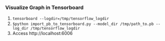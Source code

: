 ### Visualize Graph in Tensorboard

1. `tensorboard --logdir=/tmp/tensorflow_logdir`
2. `$python import_pb_to_tensorboard.py --model_dir /tmp/path_to.pb --log_dir /tmp/tensorflow_logdir `
3. Access http://localhost:6006
